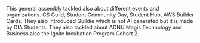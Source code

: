 This general assembly tackled also about different events and organizations. CS Guild, Student Community Day, Student Hub, AWS Builder Cards. They also introduced Guildie which is not AI generated but it is made by DIA Students. They also tackled about ADNU Magis Technology and Business also the Ignite Incubation Program Cohort 2.